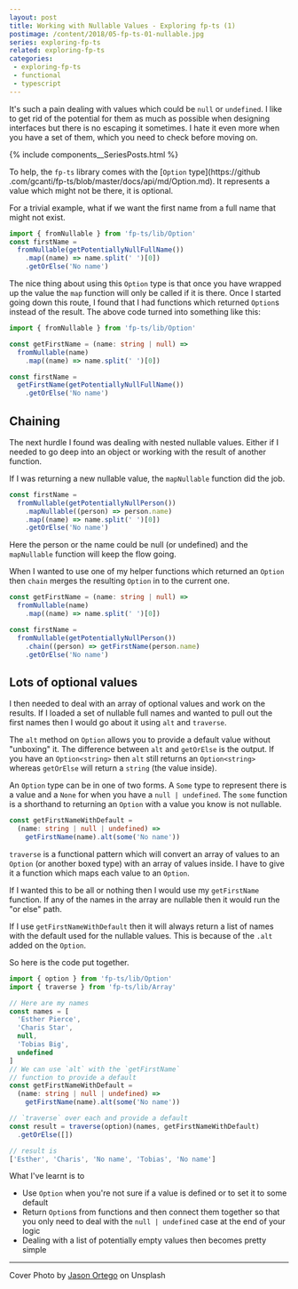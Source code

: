 ```yaml
---
layout: post
title: Working with Nullable Values - Exploring fp-ts (1)
postimage: /content/2018/05-fp-ts-01-nullable.jpg
series: exploring-fp-ts
related: exploring-fp-ts
categories:
 - exploring-fp-ts
 - functional
 - typescript
---
```


It's such a pain dealing with values which could be `null` or `undefined`. I like to get
rid of the potential for them as much as possible when designing interfaces but there is
no escaping it sometimes. I hate it even more when you have a set of them, which you need
to check before moving on.

{% include components__SeriesPosts.html %}

To help, the `fp-ts` library comes with the [`Option` type](https://github
.com/gcanti/fp-ts/blob/master/docs/api/md/Option.md). It represents a value which might
not be there, it is optional.

For a trivial example, what if we want the first name from a full name that might not
exist.

```typescript
import { fromNullable } from 'fp-ts/lib/Option'
const firstName =
  fromNullable(getPotentiallyNullFullName())
    .map((name) => name.split(' ')[0])
    .getOrElse('No name')
```

The nice thing about using this `Option` type is that once you have wrapped up the value the `map` function will only be called if it is there. Once I started going down this route, I found that I had functions which returned `Option`s instead of the result. The above code turned into something like this:

```typescript
import { fromNullable } from 'fp-ts/lib/Option'

const getFirstName = (name: string | null) =>
  fromNullable(name)
    .map((name) => name.split(' ')[0])

const firstName =
  getFirstName(getPotentiallyNullFullName())
    .getOrElse('No name')
```

## Chaining

The next hurdle I found was dealing with nested nullable values. Either if I needed to go deep into an object or working with the result of another function.

If I was returning a new nullable value, the `mapNullable` function did the job.

```typescript
const firstName =
  fromNullable(getPotentiallyNullPerson())
    .mapNullable((person) => person.name)
    .map((name) => name.split(' ')[0])
    .getOrElse('No name')
```

Here the person or the name could be null (or undefined) and the `mapNullable` function will keep the flow going.

When I wanted to use one of my helper functions which returned an `Option` then `chain` merges the resulting `Option` in to the current one.

```typescript
const getFirstName = (name: string | null) =>
  fromNullable(name)
    .map((name) => name.split(' ')[0])

const firstName =
  fromNullable(getPotentiallyNullPerson())
    .chain((person) => getFirstName(person.name)
    .getOrElse('No name')
```

## Lots of optional values

I then needed to deal with an array of optional values and work on the results. If I
loaded a set of nullable full names and wanted to pull out the first names then I would go
about it using `alt` and `traverse`.

The `alt` method on `Option` allows you to provide a default value without "unboxing" it.
The difference between `alt` and `getOrElse` is the output. If you have an `Option<string>` then
`alt` still returns an `Option<string>` whereas `getOrElse` will return a `string` (the
value inside).

An `Option` type can be in one of two forms. A `Some` type to represent there is a value
and a `None` for when you have a `null | undefined`. The `some` function is a shorthand
to returning an `Option` with a value you know is not nullable.

```typescript
const getFirstNameWithDefault =
  (name: string | null | undefined) =>
    getFirstName(name).alt(some('No name'))
```

`traverse` is a functional pattern which will convert an array of values to an `Option`
(or another boxed type) with an array of values inside. I have to give it a function which
 maps each value to an `Option`.

If I wanted this to be all or nothing then I would use my `getFirstName` function. If any
of the names in the array are nullable then it would run the "or else" path.

If I use `getFirstNameWithDefault` then it will always return a list of names with the
default used for the nullable values. This is because of the `.alt` added on the `Option`.


So here is the code put together.

```typescript
import { option } from 'fp-ts/lib/Option'
import { traverse } from 'fp-ts/lib/Array'

// Here are my names
const names = [
  'Esther Pierce',
  'Charis Star',
  null,
  'Tobias Big',
  undefined
]
// We can use `alt` with the `getFirstName`
// function to provide a default
const getFirstNameWithDefault =
  (name: string | null | undefined) =>
    getFirstName(name).alt(some('No name'))

// `traverse` over each and provide a default
const result = traverse(option)(names, getFirstNameWithDefault)
  .getOrElse([])

// result is
['Esther', 'Charis', 'No name', 'Tobias', 'No name']
```

What I've learnt is to

 - Use `Option` when you're not sure if a value is defined or to set it to some default
 - Return `Option`s from functions and then connect them together so that you only need to deal with the `null | undefined` case at the end of your logic
 - Dealing with a list of potentially empty values then becomes pretty simple

---

Cover Photo by [Jason Ortego](https://unsplash.com/@jasonortego) on Unsplash



